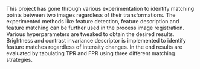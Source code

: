 This project  has gone through various experimentation to identify matching points between two images regardless of their transformations. The experimented methods like feature detection, feature description and feature matching can be further used in the process image registration. Various hyperparameters are tweaked to obtain the desired results. Brightness and contrast invariance descriptor is implemented to identify feature matches regardless of intensity changes. In the end results are evaluated by tabulating TPR and FPR using three different matching strategies.